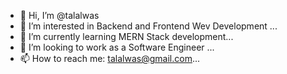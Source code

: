 - 👋 Hi, I’m @talalwas
- 👀 I’m interested in Backend and Frontend Wev Development ...
- 🌱 I’m currently learning MERN Stack development...
- 💞️ I’m looking to work as a Software Engineer ...
- 📫 How to reach me: talalwas@gmail.com...

<!---
talalwas/talalwas is a ✨ special ✨ repository because its `README.md` (this file) appears on your GitHub profile.
You can click the Preview link to take a look at your changes.
--->
